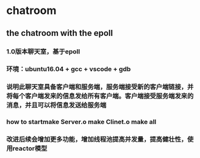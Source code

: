 # chatroom  
## the chatroom with the epoll   
  
  
### 1.0版本聊天室，基于**epoll**    

### **环境**：ubuntu16.04 + gcc + vscode + gdb   

### **说明**此聊天室具备客户端和服务端，服务端接受新的客户端链接，并将每个客户端发来的信息发给所有客户端。客户端接受服务端发来的消息，并且可以将信息发送给服务端     

### **how to start**make Server.o make Clinet.o make all   

### **改进**后续会增加更多功能，增加线程池提高并发量，提高健壮性，使用reactor模型      

